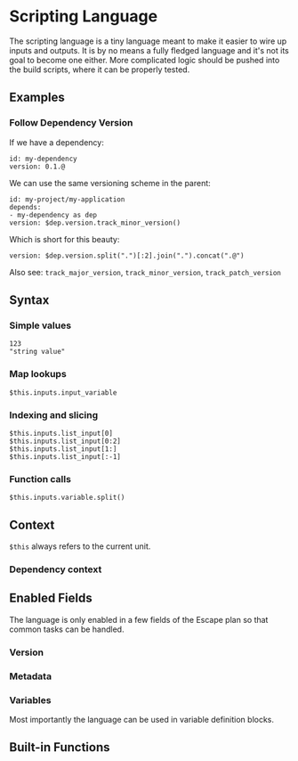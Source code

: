 # Scripting Language

The scripting language is a tiny language meant to make it easier to wire up
inputs and outputs. It is by no means a fully fledged language and it's not its
goal to become one either. More complicated logic should be pushed into the
build scripts, where it can be properly tested. 

## Examples

### Follow Dependency Version

If we have a dependency:

```
id: my-dependency
version: 0.1.@
```
We can use the same versioning scheme in the parent:

```
id: my-project/my-application
depends:
- my-dependency as dep
version: $dep.version.track_minor_version()
```

Which is short for this beauty:

```
version: $dep.version.split(".")[:2].join(".").concat(".@")
```

Also see: `track_major_version`, `track_minor_version`, `track_patch_version`

## Syntax

### Simple values

```
123
"string value"
```

### Map lookups

```
$this.inputs.input_variable
```

### Indexing and slicing

```
$this.inputs.list_input[0]
$this.inputs.list_input[0:2]
$this.inputs.list_input[1:]
$this.inputs.list_input[:-1]
```

### Function calls

```
$this.inputs.variable.split()
```


## Context

`$this` always refers to the current unit.

### Dependency context


## Enabled Fields

The language is only enabled in a few fields of the Escape plan so that common 
tasks can be handled. 

### Version 

### Metadata

### Variables

Most importantly the language can be used in variable definition blocks. 


## Built-in Functions

```

```
